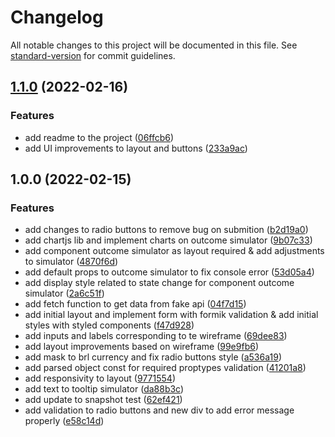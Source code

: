 # Changelog

All notable changes to this project will be documented in this file. See [standard-version](https://github.com/conventional-changelog/standard-version) for commit guidelines.

## [1.1.0](https://github.com/aleeeguevara/investment-simulator/compare/v1.0.0...v1.1.0) (2022-02-16)


### Features

* add readme to the project ([06ffcb6](https://github.com/aleeeguevara/investment-simulator/commit/06ffcb675110650a09d4e67a0d5a6b50065396e5))
* add UI improvements to layout and buttons ([233a9ac](https://github.com/aleeeguevara/investment-simulator/commit/233a9ac0495ee181d43cba7d15612c47e1de2b9c))

## 1.0.0 (2022-02-15)


### Features

* add changes to radio buttons to remove bug on submition ([b2d19a0](https://github.com/aleeeguevara/investment-simulator/commit/b2d19a0691ad36d437623258ffec7199cfe8f576))
* add chartjs lib and implement charts on outcome simulator ([9b07c33](https://github.com/aleeeguevara/investment-simulator/commit/9b07c33c91bb14638ab792816b4d7ddc0d17bae8))
* add component outcome simulator as layout required & add adjustments to simulator ([4870f6d](https://github.com/aleeeguevara/investment-simulator/commit/4870f6da687c113b9c3a27b0d9cd256cdc49230f))
* add default props to outcome simulator to fix console error ([53d05a4](https://github.com/aleeeguevara/investment-simulator/commit/53d05a42b1f21a3a2086cae5aeb59ce19ad2765d))
* add display style related to state change for component outcome simulator ([2a6c51f](https://github.com/aleeeguevara/investment-simulator/commit/2a6c51f137a930eecd5f423c61b6466e5f1ab527))
* add fetch function to get data from fake api ([04f7d15](https://github.com/aleeeguevara/investment-simulator/commit/04f7d15ff922bd307a4e52aba68d0daa43fb8ced))
* add initial layout and implement form with formik validation & add initial styles with styled components ([f47d928](https://github.com/aleeeguevara/investment-simulator/commit/f47d928306a48fdfccfcd20cf0f4168f81612144))
* add inputs and labels corresponding to te wireframe ([69dee83](https://github.com/aleeeguevara/investment-simulator/commit/69dee831468c1f311b8f2ec05ba3ca4b236f8f2f))
* add layout improvements based on wireframe ([99e9fb6](https://github.com/aleeeguevara/investment-simulator/commit/99e9fb606e02c64b1cdf591b89ffa96769ce8fb9))
* add mask to brl currency and fix radio buttons style ([a536a19](https://github.com/aleeeguevara/investment-simulator/commit/a536a19488ca08c887c1cc3d17645a0088154d54))
* add parsed object const for required proptypes validation ([41201a8](https://github.com/aleeeguevara/investment-simulator/commit/41201a8d386214fd7a83801846195ac3142e831b))
* add responsivity to layout ([9771554](https://github.com/aleeeguevara/investment-simulator/commit/9771554326b477d3822b46f947b079a4d9e81d89))
* add text to tooltip simulator ([da88b3c](https://github.com/aleeeguevara/investment-simulator/commit/da88b3ca1461abd7c4215181620b290d05d5515a))
* add update to snapshot test ([62ef421](https://github.com/aleeeguevara/investment-simulator/commit/62ef421253cc89f55756b148b85723dc99456dce))
* add validation to radio buttons and new div to add error message properly ([e58c14d](https://github.com/aleeeguevara/investment-simulator/commit/e58c14de9bed8f1db4934e7588f102c4c9d5afd7))
